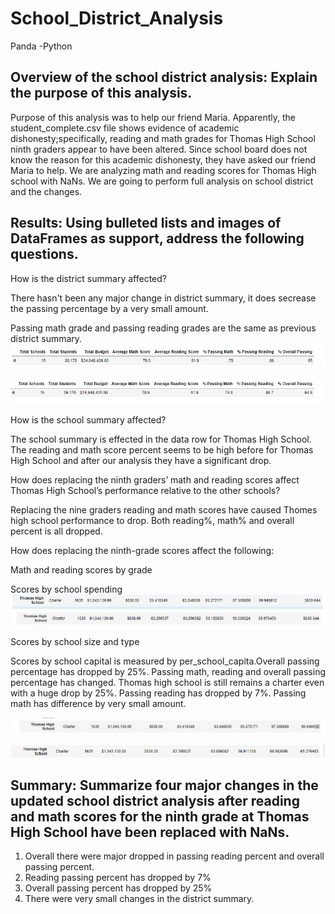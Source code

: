 # School_District_Analysis
Panda -Python
## Overview of the school district analysis: Explain the purpose of this analysis.
Purpose of this analysis was to help our friend Maria. Apparently, the student_complete.csv file shows evidence of academic dishonesty;specifically, reading and math grades for Thomas High School ninth graders appear to have been altered. Since school board does not know the reason for this academic dishonesty, they have asked our friend Maria to help. We are analyzing math and reading scores for Thomas High school with NaNs. We are going to perform full analysis on school district and the changes. 

## Results: Using bulleted lists and images of DataFrames as support, address the following questions.

How is the district summary affected?

There hasn't been any major change in district summary, it does secrease the passing percentage by a very small amount. 

Passing math grade and passing reading grades are the same as previous district summary. 
![School_District_Analysis](https://github.com/Zainak94/School_District_Analysis/blob/main/Resources/District_summary_1.PNG)

![School_District_Analysis](https://github.com/Zainak94/School_District_Analysis/blob/main/Resources/District_summary_2.PNG)

How is the school summary affected?

The school summary is effected in the data row for Thomas High School. The reading and math score percent seems to be high before for Thomas High School and after our analysis they have a significant drop. 

How does replacing the ninth graders’ math and reading scores affect Thomas High School’s performance relative to the other schools?

Replacing the nine graders reading and math scores have caused Thomes high school performance to drop. Both reading%, math% and overall percent is all dropped. 

How does replacing the ninth-grade scores affect the following:

Math and reading scores by grade

Scores by school spending
![School_District_Analysis](https://github.com/Zainak94/School_District_Analysis/blob/main/Resources/Per_School_capita%201.PNG)
![School_District_Analysis](https://github.com/Zainak94/School_District_Analysis/blob/main/Resources/Per_school_capita%202.PNG)

Scores by school size and type

Scores by school capital is measured by per_school_capita.Overall passing percentage has dropped by 25%. Passing math, reading and overall passing percentage has changed.  Thomas high school is still remains a charter even with a huge drop by 25%. Passing reading has dropped by 7%. Passing math has difference by very small amount.

![School_District_Analysis](https://github.com/Zainak94/School_District_Analysis/blob/main/Resources/School_summary_1.PNG)

![School_District_Analysis](https://github.com/Zainak94/School_District_Analysis/blob/main/Resources/School_summary_2.PNG)

## Summary: Summarize four major changes in the updated school district analysis after reading and math scores for the ninth grade at Thomas High School have been replaced with NaNs.

1. Overall there were major dropped in passing reading percent and overall passing percent. 
2. Reading passing percent has dropped by 7% 
3. Overall passing percent has dropped by 25% 
4. There were very small changes in the district summary. 
